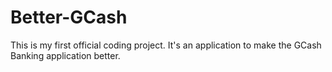 # Better-GCash
This is my first official coding project. It's an application to make the GCash Banking application better.
